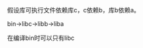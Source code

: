 <!--
 * @Author: lishiqi lishiqi@lishiqi.con
 * @Date: 2022-05-09 01:29:57
 * @LastEditors: Lexcaliburr lishiqi0111@gmail.com
 * @LastEditTime: 2022-05-15 16:11:00
 * @FilePath: /notebook/cpp/link_share_lib/动态库连接是否会传递.md
 * @Description: 这是默认设置,请设置`customMade`, 打开koroFileHeader查看配置 进行设置: https://github.com/OBKoro1/koro1FileHeader/wiki/%E9%85%8D%E7%BD%AE
-->

假设库可执行文件依赖库c，c依赖b，库b依赖a。

bin->libc->libb->liba

在编译bin时可以只有libc